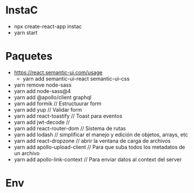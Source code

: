 # InstaC
- npx create-react-app instac
- yarn start

# Paquetes
- https://react.semantic-ui.com/usage
    - yarn add semantic-ui-react semantic-ui-css
- yarn remove node-sass
- yarn add node-sass@4
- yarn add @apollo/client graphql
- yarn add formik   // Estructuurar form
- yarn add yup      // Validar form
- yarn add react-toastify   // Toast para eventos
- yarn add jwt-decode       // 
- yarn add react-router-dom     // Sistema de rutas
- yarn add lodash           // simplificar el manejo y edición de objetos, arrays, etc
- yarn add react-dropzone       // abrir la ventana de carga de archivos
- yarn add apollo-upload-client     // Para que suba todos los metadatos de un archivo
- yarn add apollo-link-context      // Para enviar datos al context del server

# Env